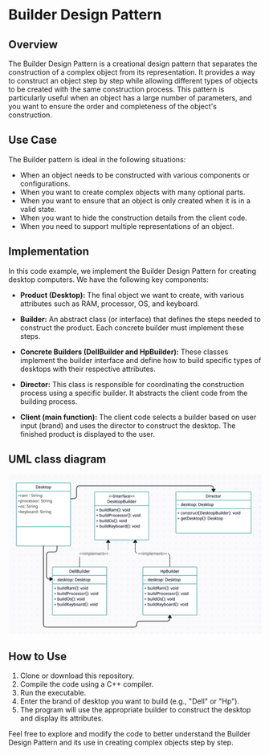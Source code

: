 # Builder Design Pattern

## Overview

The Builder Design Pattern is a creational design pattern that separates the construction of a complex object from its representation. It provides a way to construct an object step by step while allowing different types of objects to be created with the same construction process. This pattern is particularly useful when an object has a large number of parameters, and you want to ensure the order and completeness of the object's construction.

## Use Case
The Builder pattern is ideal in the following situations:

- When an object needs to be constructed with various components or configurations.
- When you want to create complex objects with many optional parts.
- When you want to ensure that an object is only created when it is in a valid state.
- When you want to hide the construction details from the client code.
- When you need to support multiple representations of an object.

## Implementation

In this code example, we implement the Builder Design Pattern for creating desktop computers. We have the following key components:

- **Product (Desktop):** The final object we want to create, with various attributes such as RAM, processor, OS, and keyboard.

- **Builder:** An abstract class (or interface) that defines the steps needed to construct the product. Each concrete builder must implement these steps.

- **Concrete Builders (DellBuilder and HpBuilder):** These classes implement the builder interface and define how to build specific types of desktops with their respective attributes.

- **Director:** This class is responsible for coordinating the construction process using a specific builder. It abstracts the client code from the building process.

- **Client (main function):** The client code selects a builder based on user input (brand) and uses the director to construct the desktop. The finished product is displayed to the user.

## UML class diagram
![My Image](UML.png)


## How to Use

1. Clone or download this repository.
2. Compile the code using a C++ compiler.
3. Run the executable.
4. Enter the brand of desktop you want to build (e.g., "Dell" or "Hp").
5. The program will use the appropriate builder to construct the desktop and display its attributes.

Feel free to explore and modify the code to better understand the Builder Design Pattern and its use in creating complex objects step by step.
